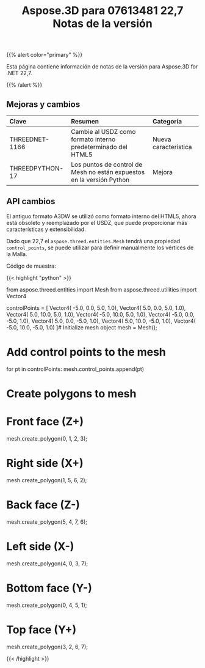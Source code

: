 ﻿---
title: Aspose.3D para 07613481 22,7 Notas de la versión
type: docs
weight: 6
url: /es/python-net/aspose-3d-for-python-net-22-7-release-notes/
description: Las notas de lanzamiento de Aspose.3D para Python via .NET 22,7.
---
{{% alert color="primary" %}}

Esta página contiene información de notas de la versión para Aspose.3D for .NET 22,7.

{{% /alert %}}
## **Mejoras y cambios**

|**Clave**|**Resumen**|**Categoría**|
|:- |:- |:- |
|THREEDNET-1166 |Cambie al USDZ como formato interno predeterminado del HTML5|Nueva característica|
|THREEDPYTHON-17 |Los puntos de control de Mesh no están expuestos en la versión Python|Mejora|

## API cambios ##


El antiguo formato A3DW se utilizó como formato interno del HTML5, ahora está obsoleto y reemplazado por el USDZ, que puede proporcionar más características y extensibilidad.

Dado que 22,7 el `aspose.threed.entities.Mesh` tendrá una propiedad `control_points`, se puede utilizar para definir manualmente los vértices de la Malla.

Código de muestra:

{{< highlight "python" >}}

from aspose.threed.entities import Mesh
from aspose.threed.utilities import Vector4

controlPoints = [
	Vector4( -5.0, 0.0, 5.0, 1.0),
	Vector4( 5.0, 0.0, 5.0, 1.0),
	Vector4( 5.0, 10.0, 5.0, 1.0),
	Vector4( -5.0, 10.0, 5.0, 1.0),
	Vector4( -5.0, 0.0, -5.0, 1.0),
	Vector4( 5.0, 0.0, -5.0, 1.0),
	Vector4( 5.0, 10.0, -5.0, 1.0),
	Vector4( -5.0, 10.0, -5.0, 1.0)
]# Initialize mesh object
mesh = Mesh();
# Add control points to the mesh
for pt in controlPoints:
	mesh.control_points.append(pt)
# Create polygons to mesh
# Front face (Z+)
mesh.create_polygon(0, 1, 2, 3);
# Right side (X+)
mesh.create_polygon(1, 5, 6, 2);
# Back face (Z-)
mesh.create_polygon(5, 4, 7, 6);
# Left side (X-)
mesh.create_polygon(4, 0, 3, 7);
# Bottom face (Y-)
mesh.create_polygon(0, 4, 5, 1);
# Top face (Y+)
mesh.create_polygon(3, 2, 6, 7);

{{< /highlight >}}




